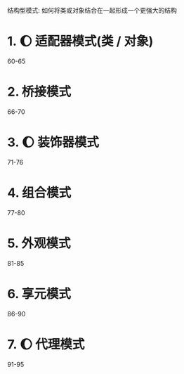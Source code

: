 结构型模式: 如何将类或对象结合在一起形成一个更强大的结构



# 1. :moon: 适配器模式(类 / 对象)
60-65

# 2. 桥接模式
66-70

# 3. :moon: 装饰器模式
71-76

# 4. 组合模式
77-80

# 5. 外观模式
81-85

# 6. 享元模式
86-90

# 7. :moon: 代理模式
91-95













